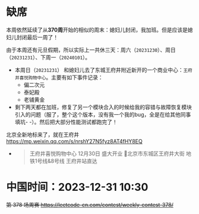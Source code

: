 
# 缺席

本周依然延续了从**370周**开始的相似的周末：媳妇儿封闭，我加班。但是应该是媳妇儿封闭最后一周了！

由于本周还有元旦假期，所以实际上一共休三天：周六（`20231230`）、周日（`20231231`）、下周一（`20240101`）。
- 本周日（`20231231`） 和媳妇儿去了东城王府井附近新开的一个商业中心：`王府井喜悦购物中心`。主要有如下事件记录：
  * 偏二次元
  * 泰妃殿
  * 老铺黄金
- 剩下两天都在加班，修复了另一个模块合入的时候给我的容错与故障恢复模块引入的问题（服了，整个这个版本，没有我一个我的bug，全是在给其他同事填坑- -）。然后把大部分性能测试都跑完了！

北京全新地标来了，就在王府井 https://mp.weixin.qq.com/s/nrshY27N5fyz8AT4fHY8EQ
- > 王府井喜悦购物中心 12月30日 盛大开业 📍北京市东城区王府井大街 地铁1号线&8号线 王府井站直达

# 中国时间：2023-12-31 10:30

~~第 378 场周赛 https://leetcode-cn.com/contest/weekly-contest-378/~~
